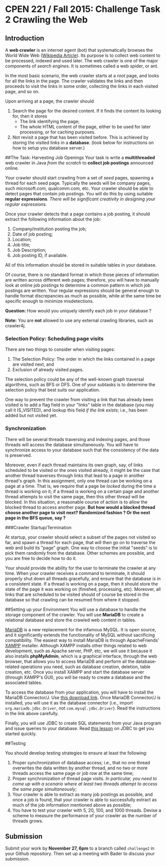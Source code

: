 **CPEN 221 / Fall 2015: Challenge Task 2**
Crawling the Web
===

## Introduction
A **web crawler** is an internet agent (bot) that systematically browses the World Wide Web ([Wikipedia Article](https://en.wikipedia.org/wiki/Web_crawler)). Its purpose is to collect web content to be processed, indexed and used later. The web crawler is one of the major components of *search engines*. It is sometimes called a web spider, or ant.

In the most basic scenario, the web crawler starts at a *root* page, and looks for all the links in the page. The crawler validates the links and then proceeds to visit the links in some order, collecting the links in each visited page, and so on. 

Upon arriving at a page, the crawler should

1. Search the page for the desired content. If it finds the content its looking for, then it stores
	* The link identifying the page;
	* The whole HTML content of the page, either to be used for later processing, or for caching purposes.
2. Not revisit a page that has been visited before. This is achieved by storing the visited links in a **database**. (look below for instructions on how to setup you database server.)

##The Task: Harvesting Job Openings
Your task is write a **multithreaded** web crawler in Java *from the scratch* to **collect job postings** announced online. 

Your crawler should start crawling from a set of *seed* pages, spawning a thread for each seed page. Typically the seeds will be company pages, such microsoft.com, qualcomm.com, etc. Your crawler should be able to detect pages that contain job postings. You will do this by using suitable **regular expressions**. *There will be significant creativity in designing your regular expressions*.

Once your crawler detects that a page contains a job posting, it should extract the following information about the job:

1. Company/institution posting the job;
2. Date of job posting;
3. Location;
4. Job title;
5. Job Description;
6. Job posting ID, if available.

All of this information should be stored in suitable tables in your database.

Of course, there is no standard format in which those pieces of information are written across different web pages; therefore, you will have to manually look at online job postings to determine a common pattern in which job postings are written. Your regular expressions should be general enough to handle format discrepancies as much as possible, while at the same time be specific enough to minimize misdetections.

**Question:** How would you uniquely identify each job in your database ? 
     
**Note:** You are **not** allowed to use any external crawling libraries, such as crawler4j.

### Selection Policy: Scheduling page visits
There are two things to consider when visiting pages:

1. The Selection Policy: The order in which the links contained in a page are visited next, and
2. Exclusion of already visited pages.

The selection policy could be any of the well-known graph traversal algorithms, such as BFS or DFS. One of your subtasks is to determine the selection policy that best suits our application.

One way to prevent the crawler from visiting a link that has already been visited is to add a flag field in your "links" table in the database (you may call it IS_VISITED), and lookup this field *if the link exists*; i.e., has been added but not visited yet. 

### Synchronization
There will be several threads traversing and indexing pages, and those threads will access the database simultaneously. You will have to synchronize access to your database such that the consistency of the data is preserved. 

Moreover, even if each thread maintains its own graph, say, of links scheduled to be visited or the ones visited already, it might be the case that another thread traverses through links that lead to a page in another thread's graph. In this assignment, only one thread can be working on a page at a time. That is, we require that a page be *locked* during the time a thread is working on it; if a thread is working on a certain page and another thread attempts to visit the same page, then this other thread will be blocked. In this situation, a reasonable course of action is to allow the blocked thread to access another page. **But how would a blocked thread choose another page to visit next? Randomized fashion ? Or the next page in the BFS queue, say ?**

###Crawler Startup/Termination

At startup, your crawler should select a subset of the pages not visited so far, and spawn a thread for each page, that will then go on to traverse the web and build its "page" graph. One way to choose the initial "seeds" is to pick them randomly from the database. Other schemes are possible, and you are free to decide how to do it.

Your should provide the ability for the user to terminate the crawler at any time. When your crawler receives a command to terminate, it should properly shut down all threads gracefully, and ensure that the database is in a consistent state. If a thread is working on a page, then it should store the state of the page it was working on (finished, processing, etc). Moreover, all links that are scheduled to be visited should of course be stored in the database so that crawling can be resumed from where it stopped.

##Setting up your Environment
You will use a database to handle the storage component of the crawler. You will use **MariaDB** to create a relational database and store the crawled web content in tables.

[MariaDB](https://mariadb.org) is a new replacement for the infamous MySQL. It is open source, and it significantly extends the functionality of MySQL without sacrificing compatibility. The easiest way to install MariaDB is through ApacheFriends' [XAMPP](https://www.apachefriends.org/index.html) installer. Although XAMPP installs other things related to web development, such as Apache server, PHP, etc, we will use it because it also installs **phpMyAdmin**, which is a graphical interface, through the web browser, that allows you to  access MariaDB and perform all the database-related operations you need, such as database creation, deletion, table creation, etc. Once you install XAMPP and start the database server (through XAMPP's GUI), you will be ready to create a database and the associated tables.

To access the database from your application, you will have to install the MariaDB Connector/J. Use [this download link](https://mariadb.com/kb/en/mariadb/about-mariadb-connector-j/). Once MariaDB Connector/J is installed, you will use it as the database connector (i.e., import `org.mariadb.jdbc.Driver`, not `com.mysql.jdbc.Driver`). Read the instructions in the link above carefully.

Finally, you will use JDBC to create SQL statements from your Java program and issue queries to your database. Read [this lesson](https://docs.oracle.com/javase/tutorial/jdbc/basics/) on JDBC to get you started quickly.

 

##Testing

You should develop testing strategies to ensure at least the following:

1. Proper synchronization of database access; i.e., that no one thread overwrites the data written by another thread, and no two or more threads access the same page or job row at the same time; 
2. Proper synchronization of thread page visits. *In particular, you need to come up with a scenario where at least two threads attempt to access the same page simultaneously*;  
3. Your crawler is able to extract as many job postings as possible, and once a job is found, that your crawler is able to successfully extract as much of the job information mentioned above as possible; 
4. You have to test your crawler with 5, 20, 100, and 1000 threads. Devise a scheme to measure the performance of your crawler as the number of threads grows.

## Submission

Submit your work by **November 27, 6pm** to a branch called `challenge2` in your Github repository. Then set up a meeting with Bader to discuss your submission.


